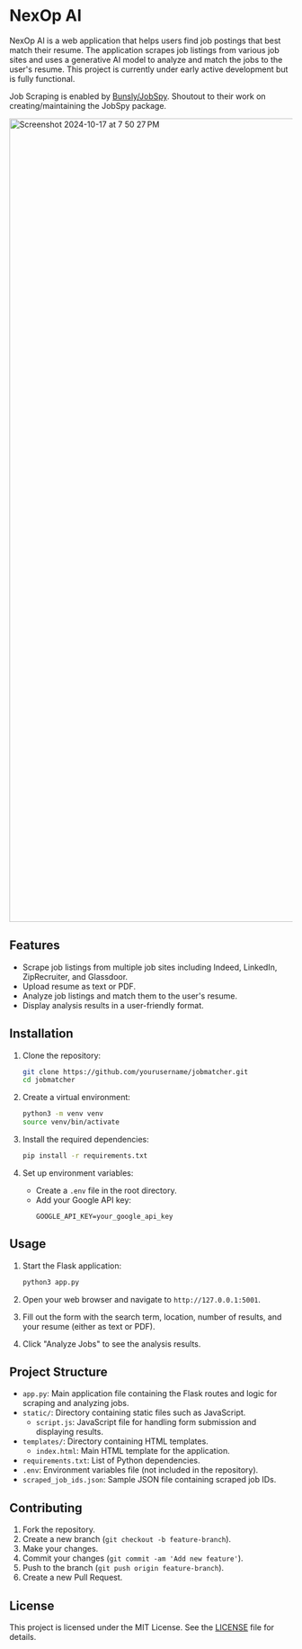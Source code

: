 # NexOp AI

NexOp AI is a web application that helps users find job postings that best match their resume. The application scrapes job listings from various job sites and uses a generative AI model to analyze and match the jobs to the user's resume. This project is currently under early active development but is fully functional.

Job Scraping is enabled by [Bunsly/JobSpy](https://github.com/Bunsly/JobSpy/tree/main). Shoutout to their work on creating/maintaining the JobSpy package.

<img width="1429" alt="Screenshot 2024-10-17 at 7 50 27 PM" src="https://github.com/user-attachments/assets/a2ec5ae3-9af6-4c79-b502-b1ac3ba85546">


## Features

- Scrape job listings from multiple job sites including Indeed, LinkedIn, ZipRecruiter, and Glassdoor.
- Upload resume as text or PDF.
- Analyze job listings and match them to the user's resume.
- Display analysis results in a user-friendly format.

## Installation

1. Clone the repository:
    ```sh
    git clone https://github.com/yourusername/jobmatcher.git
    cd jobmatcher
    ```

2. Create a virtual environment:
    ```sh
    python3 -m venv venv
    source venv/bin/activate
    ```

3. Install the required dependencies:
    ```sh
    pip install -r requirements.txt
    ```

4. Set up environment variables:
    - Create a `.env` file in the root directory.
    - Add your Google API key:
        ```
        GOOGLE_API_KEY=your_google_api_key
        ```

## Usage

1. Start the Flask application:
    ```sh
    python3 app.py
    ```

2. Open your web browser and navigate to `http://127.0.0.1:5001`.

3. Fill out the form with the search term, location, number of results, and your resume (either as text or PDF).

4. Click "Analyze Jobs" to see the analysis results.

## Project Structure

- `app.py`: Main application file containing the Flask routes and logic for scraping and analyzing jobs.
- `static/`: Directory containing static files such as JavaScript.
    - `script.js`: JavaScript file for handling form submission and displaying results.
- `templates/`: Directory containing HTML templates.
    - `index.html`: Main HTML template for the application.
- `requirements.txt`: List of Python dependencies.
- `.env`: Environment variables file (not included in the repository).
- `scraped_job_ids.json`: Sample JSON file containing scraped job IDs.

## Contributing

1. Fork the repository.
2. Create a new branch (`git checkout -b feature-branch`).
3. Make your changes.
4. Commit your changes (`git commit -am 'Add new feature'`).
5. Push to the branch (`git push origin feature-branch`).
6. Create a new Pull Request.

## License

This project is licensed under the MIT License. See the [LICENSE](LICENSE) file for details.
